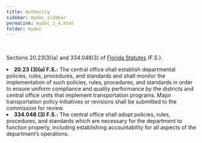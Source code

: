 ```yaml
---
title: Authority
sidebar: mydoc_sidebar
permalink: mydoc_1_4.html
folder: mydoc
---
```

<br>

<style>
  div{text-align: justify;}
</style>

Sections 20.23(3)(a) and 334.048(3) of <a href="http://www.leg.state.fl.us/statutes/">Florida Statutes</a> (F.S.).

<li><b>20.23 (3)(a) F.S.:</b> The central office shall establish departmental policies, rules, procedures, and standards and shall monitor the implementation of such policies, rules, procedures, and standards in order to ensure uniform compliance and quality performance by the districts and central office units that implement transportation programs. Major transportation policy initiatives or revisions shall be submitted to the commission for review. </li>

<li><b>334.048 (3) F.S.:</b> The central office shall adopt policies, rules, procedures, and standards which are necessary for the department to function properly, including establishing accountability for all aspects of the department’s operations. </li>

